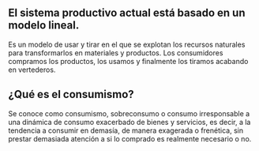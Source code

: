 ## El sistema productivo actual está basado en un modelo lineal.

Es un modelo de usar y tirar en el que se explotan los recursos naturales para transformarlos en materiales y productos. Los consumidores compramos los productos, los usamos y finalmente los tiramos acabando en vertederos.





## ¿Qué es el consumismo?
Se conoce como consumismo, sobreconsumo o consumo irresponsable a una dinámica de consumo exacerbado de bienes y servicios, es decir, a la tendencia a consumir en demasía, de manera exagerada o frenética, sin prestar demasiada atención a si lo comprado es realmente necesario o no.

 